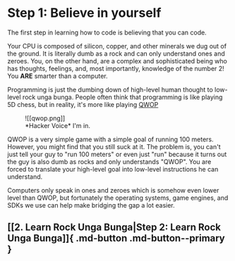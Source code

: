 # Step 1: Believe in yourself

The first step in learning how to code is believing that you can code.

Your CPU is composed of silicon, copper, and other minerals we dug out of the ground. It is literally dumb as a rock and can only understand ones and zeroes. You, on the other hand, are a complex and sophisticated being who has thoughts, feelings, and, most importantly, knowledge of the number 2! You **ARE** smarter than a computer.

Programming is just the dumbing down of high-level human thought to low-level rock unga bunga. People often think that programming is like playing 5D chess, but in reality, it's more like playing [QWOP](http://www.foddy.net/Athletics.html) 

<figure markdown>
![[qwop.png]]
<figcaption>*Hacker Voice* I'm in.</figcaption>
</figure>

QWOP is a very simple game with a simple goal of running 100 meters. However, you might find that you still suck at it. The problem is, you can't just tell your guy to "run 100 meters" or even just "run" because it turns out the guy is also dumb as rocks and only understands "QWOP". You are forced to translate your high-level goal into low-level instructions he can understand. 

Computers only speak in ones and zeroes which is somehow even lower level than QWOP, but fortunately the operating systems, game engines, and SDKs we use can help make bridging the gap a lot easier.


## [[2. Learn Rock Unga Bunga|Step 2: Learn Rock Unga Bunga]]{ .md-button .md-button--primary }
